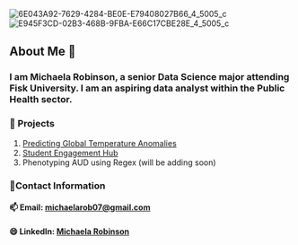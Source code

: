 
![6E043A92-7629-4284-BE0E-E79408027B66_4_5005_c](https://github.com/user-attachments/assets/bd7d5dc2-375f-4304-a43c-0200fadbc9d9)
![E945F3CD-02B3-468B-9FBA-E66C17CBE28E_4_5005_c](https://github.com/user-attachments/assets/2b1f9cff-d7f3-4c5c-be32-e39b91664078)


## About Me 👋

### I am Michaela Robinson, a senior Data Science major attending Fisk University. I am an aspiring data analyst within the Public Health sector.
### 🌱 Projects
1. [Predicting Global Temperature Anomalies](https://github.com/michaelaprobinson/ms-cc-internship)
2. [Student Engagement Hub](https://github.com/michaelaprobinson/MC-student-enagement-hub)
3. Phenotyping AUD using Regex (will be adding soon) 

### 💬Contact Information
#### 📫 Email: michaelarob07@gmail.com
#### 😄 LinkedIn: [Michaela Robinson](www.linkedin.com/in/michaela-robinson-533814218)





<!--
**michaelaprobinson/michaelaprobinson** is a ✨ _special_ ✨ repository because its `README.md` (this file) appears on your GitHub profile.

Here are some ideas to get you started:

- 🔭 I’m currently working on ...
- 🌱 I’m currently learning ...
- 👯 I’m looking to collaborate on ...
- 🤔 I’m looking for help with ...
- 💬 Ask me about ...
- 📫 How to reach me: ...
- 😄 Pronouns: ...
- ⚡ Fun fact: ...
-->
